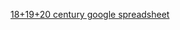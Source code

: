 [18+19+20 century google spreadsheet](https://docs.google.com/spreadsheets/d/1zfvo7pL1es-EK3W6KCiSx2HPAEqDNsobKbYRx5Xa9Tc/edit#gid=221671034)